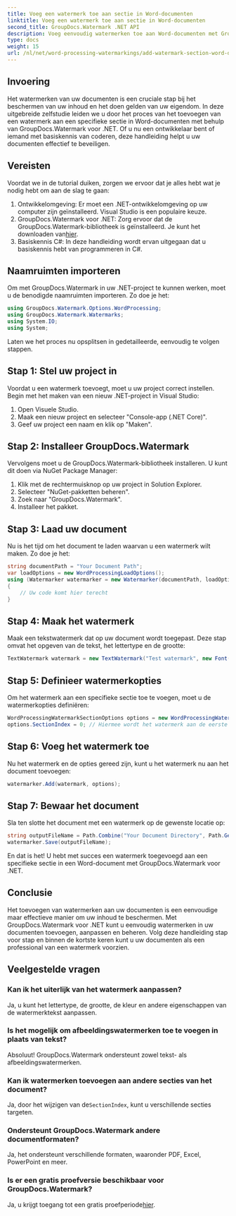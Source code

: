 ```yaml
---
title: Voeg een watermerk toe aan sectie in Word-documenten
linktitle: Voeg een watermerk toe aan sectie in Word-documenten
second_title: GroupDocs.Watermark .NET API
description: Voeg eenvoudig watermerken toe aan Word-documenten met GroupDocs.Watermark voor .NET. Bescherm uw inhoud met deze eenvoudige handleiding.
type: docs
weight: 15
url: /nl/net/word-processing-watermarkings/add-watermark-section-word-docs/
---
```

## Invoering
Het watermerken van uw documenten is een cruciale stap bij het beschermen van uw inhoud en het doen gelden van uw eigendom. In deze uitgebreide zelfstudie leiden we u door het proces van het toevoegen van een watermerk aan een specifieke sectie in Word-documenten met behulp van GroupDocs.Watermark voor .NET. Of u nu een ontwikkelaar bent of iemand met basiskennis van coderen, deze handleiding helpt u uw documenten effectief te beveiligen.
## Vereisten
Voordat we in de tutorial duiken, zorgen we ervoor dat je alles hebt wat je nodig hebt om aan de slag te gaan:
1. Ontwikkelomgeving: Er moet een .NET-ontwikkelomgeving op uw computer zijn geïnstalleerd. Visual Studio is een populaire keuze.
2.  GroupDocs.Watermark voor .NET: Zorg ervoor dat de GroupDocs.Watermark-bibliotheek is geïnstalleerd. Je kunt het downloaden van[hier](https://releases.groupdocs.com/Watermark/net/).
3. Basiskennis C#: In deze handleiding wordt ervan uitgegaan dat u basiskennis hebt van programmeren in C#.
## Naamruimten importeren
Om met GroupDocs.Watermark in uw .NET-project te kunnen werken, moet u de benodigde naamruimten importeren. Zo doe je het:
```csharp
using GroupDocs.Watermark.Options.WordProcessing;
using GroupDocs.Watermark.Watermarks;
using System.IO;
using System;
```
Laten we het proces nu opsplitsen in gedetailleerde, eenvoudig te volgen stappen.
## Stap 1: Stel uw project in
Voordat u een watermerk toevoegt, moet u uw project correct instellen. Begin met het maken van een nieuw .NET-project in Visual Studio:
1. Open Visuele Studio.
2. Maak een nieuw project en selecteer "Console-app (.NET Core)".
3. Geef uw project een naam en klik op "Maken".
## Stap 2: Installeer GroupDocs.Watermark
Vervolgens moet u de GroupDocs.Watermark-bibliotheek installeren. U kunt dit doen via NuGet Package Manager:
1. Klik met de rechtermuisknop op uw project in Solution Explorer.
2. Selecteer "NuGet-pakketten beheren".
3. Zoek naar "GroupDocs.Watermark".
4. Installeer het pakket.
## Stap 3: Laad uw document
Nu is het tijd om het document te laden waarvan u een watermerk wilt maken. Zo doe je het:
```csharp
string documentPath = "Your Document Path";
var loadOptions = new WordProcessingLoadOptions();
using (Watermarker watermarker = new Watermarker(documentPath, loadOptions))
{
    // Uw code komt hier terecht
}
```
## Stap 4: Maak het watermerk
Maak een tekstwatermerk dat op uw document wordt toegepast. Deze stap omvat het opgeven van de tekst, het lettertype en de grootte:
```csharp
TextWatermark watermark = new TextWatermark("Test watermark", new Font("Arial", 19));
```
## Stap 5: Definieer watermerkopties
Om het watermerk aan een specifieke sectie toe te voegen, moet u de watermerkopties definiëren:
```csharp
WordProcessingWatermarkSectionOptions options = new WordProcessingWatermarkSectionOptions();
options.SectionIndex = 0; // Hiermee wordt het watermerk aan de eerste sectie toegevoegd
```
## Stap 6: Voeg het watermerk toe
Nu het watermerk en de opties gereed zijn, kunt u het watermerk nu aan het document toevoegen:
```csharp
watermarker.Add(watermark, options);
```
## Stap 7: Bewaar het document
Sla ten slotte het document met een watermerk op de gewenste locatie op:
```csharp
string outputFileName = Path.Combine("Your Document Directory", Path.GetFileName(documentPath));
watermarker.Save(outputFileName);
```
En dat is het! U hebt met succes een watermerk toegevoegd aan een specifieke sectie in een Word-document met GroupDocs.Watermark voor .NET.
## Conclusie
Het toevoegen van watermerken aan uw documenten is een eenvoudige maar effectieve manier om uw inhoud te beschermen. Met GroupDocs.Watermark voor .NET kunt u eenvoudig watermerken in uw documenten toevoegen, aanpassen en beheren. Volg deze handleiding stap voor stap en binnen de kortste keren kunt u uw documenten als een professional van een watermerk voorzien.
## Veelgestelde vragen
### Kan ik het uiterlijk van het watermerk aanpassen?
Ja, u kunt het lettertype, de grootte, de kleur en andere eigenschappen van de watermerktekst aanpassen.
### Is het mogelijk om afbeeldingswatermerken toe te voegen in plaats van tekst?
Absoluut! GroupDocs.Watermark ondersteunt zowel tekst- als afbeeldingswatermerken.
### Kan ik watermerken toevoegen aan andere secties van het document?
 Ja, door het wijzigen van de`SectionIndex`, kunt u verschillende secties targeten.
### Ondersteunt GroupDocs.Watermark andere documentformaten?
Ja, het ondersteunt verschillende formaten, waaronder PDF, Excel, PowerPoint en meer.
### Is er een gratis proefversie beschikbaar voor GroupDocs.Watermark?
 Ja, u krijgt toegang tot een gratis proefperiode[hier](https://releases.groupdocs.com/).